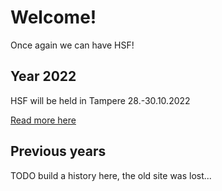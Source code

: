 # Welcome!

Once again we can have HSF!

## Year 2022

HSF will be held in Tampere 28.-30.10.2022

[Read more here](https://tampere.hacklab.fi/pages/hacklab-summit-finland-2022/)

## Previous years

TODO build a history here, the old site was lost...